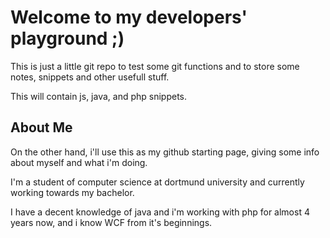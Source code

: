 Welcome to my developers' playground ;)
=======================================

This is just a little git repo to test 
some git functions and to store some notes, 
snippets and other usefull stuff.

This will contain js, java, and php snippets.



About Me
---------------------------------------

On the other hand, i'll use this as my
github starting page, giving some info 
about myself and what i'm doing.

I'm a student of computer science at
dortmund university and currently working
towards my bachelor.

I have a decent knowledge of java and i'm
working with php for almost 4 years now, and i
know WCF from it's beginnings.


